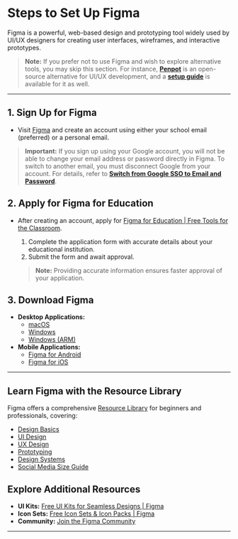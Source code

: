 # Steps to Set Up Figma

Figma is a powerful, web-based design and prototyping tool widely used by UI/UX designers for creating user interfaces, wireframes, and interactive prototypes.

> <i class="fa-solid fa-triangle-exclamation"></i> **Note:** If you prefer not to use Figma and wish to explore alternative tools, you may skip this section. For instance, **[Penpot](https://penpot.app/)** is an open-source alternative for UI/UX development, and a **[setup guide](setting-up-penpot.md)** is available for it as well.

---
## 1. Sign Up for Figma

- Visit [Figma](https://www.figma.com/) and create an account using either your school email (preferred) or a personal email.  
> **Important:** If you sign up using your Google account, you will not be able to change your email address or password directly in Figma. To switch to another email, you must disconnect Google from your account. For details, refer to **[Switch from Google SSO to Email and Password](https://help.figma.com/hc/en-us/articles/360039820114#Google_SSO)**.

## 2. Apply for Figma for Education

- After creating an account, apply for [Figma for Education | Free Tools for the Classroom](https://www.figma.com/education/).
  1. Complete the application form with accurate details about your educational institution.
  2. Submit the form and await approval.
  
  > **Note:** Providing accurate information ensures faster approval of your application.

## 3. Download Figma

- **Desktop Applications:**
  - [macOS](https://www.figma.com/download/desktop/mac)
  - [Windows](https://www.figma.com/download/desktop/win)
  - [Windows (ARM)](https://www.figma.com/download/desktop/win-arm)
- **Mobile Applications:**
  - [Figma for Android](https://play.google.com/store/apps/details?id=com.figma.mirror)
  - [Figma for iOS](https://itunes.apple.com/app/figma-mirror/id1152747299)

---

## Learn Figma with the Resource Library

Figma offers a comprehensive [Resource Library](https://www.figma.com/resource-library/) for beginners and professionals, covering:
- [Design Basics](https://www.figma.com/resource-library/design-basics/)
- [UI Design](https://www.figma.com/resource-library/ui-design/)
- [UX Design](https://www.figma.com/resource-library/ux-design/)
- [Prototyping](https://www.figma.com/resource-library/prototyping/)
- [Design Systems](https://designsystems.com/)
- [Social Media Size Guide](https://www.figma.com/resource-library/social-media/)

## Explore Additional Resources

- **UI Kits:** [Free UI Kits for Seamless Designs | Figma](https://www.figma.com/community/ui-kits?resource_type=mixed&editor_type=all&price=all&sort_by=all_time&creators=all)  
- **Icon Sets:** [Free Icon Sets & Icon Packs | Figma](https://www.figma.com/community/icons?resource_type=mixed&editor_type=all&price=all&sort_by=all_time&creators=all)  
- **Community:** [Join the Figma Community](https://www.figma.com/community)

---
